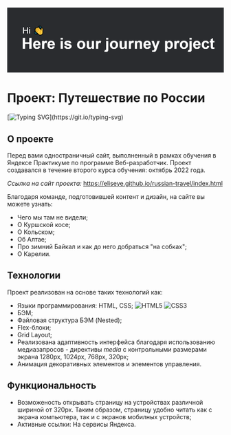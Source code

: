 ![Проект: Путешествие по России](./images/readme.png)
# Проект: Путешествие по России
[![Typing SVG](https://readme-typing-svg.demolab.com?font=Inter&size=28&duration=3000&pause=800&width=750&height=55&lines=%D0%9F%D1%80%D0%B8%D0%B2%D0%B5%D1%82!;%D0%9F%D0%B5%D1%80%D0%B5%D0%B4+%D0%B2%D0%B0%D0%BC%D0%B8+%D0%BF%D1%80%D0%BE%D0%B5%D0%BA%D1%82+%D0%BE+%D0%BF%D1%83%D1%82%D0%B5%D1%88%D0%B5%D1%81%D1%82%D0%B2%D0%B8%D0%B8+%D1%87%D0%B5%D1%80%D0%B5%D0%B7+%D0%B2%D1%81%D1%8E+%D0%A0%D0%BE%D1%81%D1%81%D0%B8%D1%8E.;%D0%98%D1%82%D0%B0%D0%BA...+%D0%B2+%D0%BF%D1%83%D1%82%D1%8C!;%D0%9F%D1%81%D0%BA%D0%BE%D0%B2;%D0%92%D0%B5%D0%BB%D0%B8%D0%BA%D0%B8%D0%B9+%D0%9D%D0%BE%D0%B2%D0%B3%D0%BE%D1%80%D0%BE%D0%B4;%D0%A2%D0%B2%D0%B5%D1%80%D1%8C;%5B%22%D0%BF%D0%B8%D1%80%D0%BE%D0%B6%D0%BA%D0%B8+%D0%B3%D0%BE%D1%80%D1%8F%D1%87%D0%B8%D0%B5%2C+%D0%BA%D1%83%D1%80%D0%BE%D1%87%D0%BA%D0%B0!%22%5D;%D0%AF%D1%80%D0%BE%D1%81%D0%BB%D0%B0%D0%B2%D0%BB%D1%8C;%D0%9C%D0%B0%D0%BD%D1%82%D1%83%D1%80%D0%BE%D0%B2%D0%BE;%D0%9A%D0%BE%D1%82%D0%B5%D0%BB%D1%8C%D0%BD%D0%B8%D1%87-1;%5B%D1%87%D0%B0%D0%B9+%D0%B2+%D0%BF%D0%BE%D0%B4%D1%81%D1%82%D0%B0%D0%BA%D0%B0%D0%BD%D0%BD%D0%B8%D0%BA%D0%B5%2C+%D0%B0+%D0%B2+%D0%BD%D1%91%D0%BC+%D0%B7%D0%B2%D0%B5%D0%BD%D0%B8%D1%82+%D0%BB%D0%BE%D0%B6%D0%BA%D0%B0%5D;%D0%93%D0%BB%D0%B0%D0%B7%D0%BE%D0%B2;%D0%9F%D0%B5%D1%80%D0%BC%D1%8C;%5B%D0%A3%D1%80%D0%B0%D0%B0%D0%B0%D0%BB!%5D;%D0%95%D0%BA%D0%B0%D1%82%D0%B5%D1%80%D0%B8%D0%BD%D0%B1%D1%83%D1%80%D0%B3;%5B%D0%B3%D0%B4%D0%B5-%D1%82%D0%BE+%D1%82%D1%83%D1%82+%D0%BD%D0%B5%D0%B4%D0%B0%D0%BB%D0%B5%D0%BA%D0%BE+%D1%83%D0%B6%D0%B5+%D0%B5%D1%81%D1%82%D1%8C+%D0%BD%D0%B5%D1%84%D1%82%D1%8C%5D;%D0%A2%D1%8E%D0%BC%D0%B5%D0%BD%D1%8C;%D0%9E%D0%BC%D1%81%D0%BA;%5B%D0%A3%D1%80%D0%B0%D0%BB+%D0%B1%D1%8B%D0%BB%2C+%D0%B0+%D1%8D%D1%82%D0%BE+%D1%83%D0%B6%D0%B5+%D0%A1%D0%B8%D0%B1%D0%B8%D1%80%D1%8C%3F%5D;%D0%9A%D1%80%D0%B0%D1%81%D0%BD%D0%BE%D1%8F%D1%80%D1%81%D0%BA;%D0%A3%D0%BB%D0%B0%D0%BD-%D0%A3%D0%B4%D1%8D;%D0%98+%D1%81%D0%BA%D0%BE%D0%BB%D1%8C%D0%BA%D0%BE+%D0%BF%D1%80%D0%B5%D0%BA%D1%80%D0%B0%D1%81%D0%BD%D1%8B%D1%85+%D0%B8+%D0%B8%D0%BD%D1%82%D0%B5%D1%80%D0%B5%D1%81%D0%BD%D1%8B%D1%85+%D0%BC%D0%B5%D1%81%D1%82!)](https://git.io/typing-svg)
## О проекте
Перед вами одностраничный сайт, выполненный в рамках обучения в Яндексе Практикуме
по программе Веб-разработчик.
Проект создавался в течение второго курса обучения: октябрь 2022 года.

*Ссылка на сайт проекта:*
https://eliseye.github.io/russian-travel/index.html

Благодаря команде, подготовившей контент и дизайн,
на сайте вы можете узнать:

* Чего мы там не видели;
* О Куршской косе;
* О Кольском;
* Об Алтае;
* Про зимний Байкал и как до него добраться "на собках";
* О Карелии.

## Технологии

Проект реализован на основе таких технологий как:

* Языки программирования: HTML, CSS; ![HTML5](https://img.shields.io/badge/html5-%23E34F26.svg?style=for-the-badge&logo=html5&logoColor=white) ![CSS3](https://img.shields.io/badge/css3-%231572B6.svg?style=for-the-badge&logo=css3&logoColor=white)
* БЭМ;
* Файловая структура БЭМ (Nested);
* Flex-блоки;
* Grid Layout;
* Реализована адаптивность интерфейса благодаря использованию медиазапросов - директивы *media*
  с контрольными размерами экрана 1280px, 1024px, 768px, 320px;
* Анимация декоративных элементов и элементов управления.

## Функциональность

* Возможеность открывать страницу на устройствах различной шириной от 320px.
  Таким образом, страницу удобно читать как с экрана компьютера, так и с экранов мобилных устройств;
* Активные ссылки: На сервисы Яндекса.
